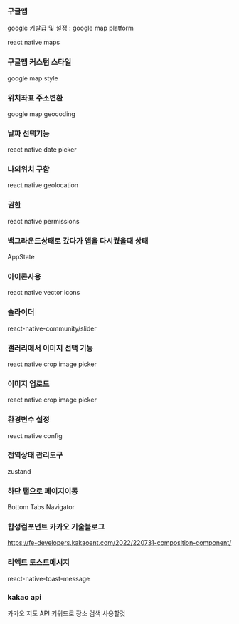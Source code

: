 ### 구글맵

google 키발급 및  설정 : google map platform

react native maps

### 구글맵 커스텀 스타일

google map style

### 위치좌표 주소변환

google map geocoding

### 날짜 선택기능

react native date picker


### 나의위치 구함

react native geolocation


### 권한

react native permissions

### 백그라운드상태로 갔다가 앱을 다시켰을때 상태

AppState


### 아이콘사용

react native vector icons


### 슬라이더

react-native-community/slider


### 갤러리에서 이미지 선택 기능

react native crop image picker

### 이미지 업로드

react native crop image picker


### 환경변수 설정

react native config

### 전역상태 관리도구

zustand

### 하단 탭으로 페이지이동

Bottom Tabs Navigator


### 합성컴포넌트 카카오 기술블로그

https://fe-developers.kakaoent.com/2022/220731-composition-component/

### 리액트 토스트메시지

react-native-toast-message

### kakao api 

카카오 지도 API 키워드로 장소 검색 사용할것



